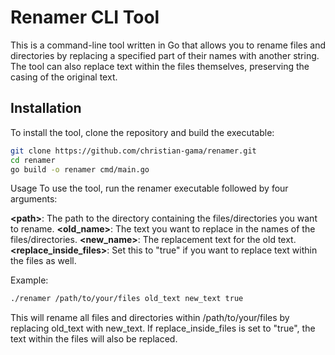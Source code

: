 # Renamer CLI Tool

This is a command-line tool written in Go that allows you to rename files and directories by replacing a specified part of their names with another string. The tool can also replace text within the files themselves, preserving the casing of the original text.

## Installation

To install the tool, clone the repository and build the executable:

```sh
git clone https://github.com/christian-gama/renamer.git
cd renamer
go build -o renamer cmd/main.go
```

Usage
To use the tool, run the renamer executable followed by four arguments:

**\<path\>**: The path to the directory containing the files/directories you want to rename.
**\<old_name\>**: The text you want to replace in the names of the files/directories.
**\<new_name\>**: The replacement text for the old text.
**\<replace_inside_files\>**: Set this to "true" if you want to replace text within the files as well.

Example:

```txt
./renamer /path/to/your/files old_text new_text true
```

This will rename all files and directories within /path/to/your/files by replacing old_text with new_text. If replace_inside_files is set to "true", the text within the files will also be replaced.
